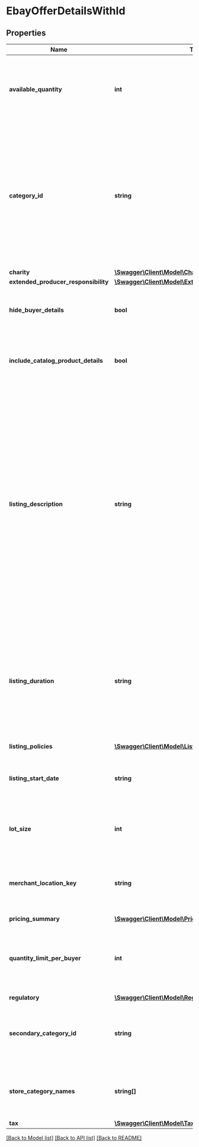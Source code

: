 # EbayOfferDetailsWithId

## Properties
Name | Type | Description | Notes
------------ | ------------- | ------------- | -------------
**available_quantity** | **int** | This integer value sets the quantity of the inventory item that will be available through the offer. Quantity must be set to &lt;code&gt;1&lt;/code&gt; or more in order for the inventory item to be purchasable. This value should not be more than the quantity that is specified for the inventory item record. For auction listings, this value must be &lt;code&gt;1&lt;/code&gt;. &lt;br&gt;&lt;br&gt;If this field exists for the current unpublished or published offer, it should be provided again in the &lt;strong&gt;updateOffer&lt;/strong&gt; call, even if the value is not changing. If this particular field is omitted in an &lt;strong&gt;updateOffer&lt;/strong&gt; call, the general available quantity set for the inventory item record may be used instead, and this may not be accurate if the inventory item is being sold across multiple marketplaces. | [optional] 
**category_id** | **string** | The unique identifier of the eBay category that the inventory item is/will be listed under. This field is not immediately required for an unpublished offer, but will be required before publishing the offer. Sellers can use the &lt;a href&#x3D;\&quot;/api-docs/commerce/taxonomy/resources/category_tree/methods/getCategorySuggestions \&quot; target&#x3D;\&quot;_blank\&quot;&gt;getCategorySuggestions&lt;/a&gt; method of the Taxonomy API to retrieve suggested category ID values. The seller passes in a query string like \&quot;&lt;em&gt;iPhone 6&lt;/em&gt;\&quot;, and category ID values for suggested categories are returned in the response.&lt;br&gt;&lt;br&gt;If this field exists for the current unpublished offer, it should be provided again in the &lt;strong&gt;updateOffer&lt;/strong&gt; call, even if the eBay category is not changing. For a published offer (aka active eBay listing), this field must be provided or an error may occur. The eBay category of an active eBay listing cannot be changed once the listing has one or more sales, or if the listing is scheduled to end in less than 12 hours.&lt;br&gt;&lt;br&gt;&lt;div class&#x3D;\&quot;msgbox_important\&quot;&gt;&lt;p class&#x3D;\&quot;msgbox_importantInDiv\&quot; data-mc-autonum&#x3D;\&quot;&amp;lt;b&amp;gt;&amp;lt;span style&#x3D;&amp;quot;color: #dd1e31;&amp;quot; class&#x3D;&amp;quot;mcFormatColor&amp;quot;&amp;gt;Important! &amp;lt;/span&amp;gt;&amp;lt;/b&amp;gt;\&quot;&gt;&lt;span class&#x3D;\&quot;autonumber\&quot;&gt;&lt;span&gt;&lt;b&gt;&lt;span style&#x3D;\&quot;color: #dd1e31;\&quot; class&#x3D;\&quot;mcFormatColor\&quot;&gt;Important!&lt;/span&gt;&lt;/b&gt;&lt;/span&gt;&lt;/span&gt;Publish offer note: This field is required before an offer can be published to create an active listing. &lt;/p&gt;&lt;/span&gt;&lt;/div&gt; | [optional] 
**charity** | [**\Swagger\Client\Model\Charity**](Charity.md) |  | [optional] 
**extended_producer_responsibility** | [**\Swagger\Client\Model\ExtendedProducerResponsibility**](ExtendedProducerResponsibility.md) |  | [optional] 
**hide_buyer_details** | **bool** | This field is included and set to &lt;code&gt;true&lt;/code&gt; if the seller wishes to update a published or unpublished offer with the private listing feature. Alternatively, the seller could also remove the private listing feature (if already set for a published or unpublished offer) by including this field and setting it to &lt;code&gt;false&lt;/code&gt;. &lt;br&gt;&lt;br&gt;Sellers may want to use this option when they believe that a listing&#x27;s potential bidders/buyers would not want their obfuscated user IDs (and feedback scores) exposed to other users. | [optional] 
**include_catalog_product_details** | **bool** | This field indicates whether or not eBay product catalog details are applied to a listing. A value of &lt;code&gt;true&lt;/code&gt; indicates the listing corresponds to the eBay product associated with the provided product identifier. The product identifier is provided in &lt;strong&gt;createOrReplaceInventoryItem&lt;/strong&gt;.&lt;p&gt;&lt;span class&#x3D;\&quot;tablenote\&quot;&gt;&lt;strong&gt;Note:&lt;/strong&gt; Though the &lt;strong&gt;includeCatalogProductDetails&lt;/strong&gt; parameter is not required to be submitted in the request, the parameter defaults to &#x27;true&#x27; if omitted.&lt;/span&gt;&lt;/p&gt; | [optional] 
**listing_description** | **string** | The text in this field is (published offers), or will become (unpublished offers) the description of the eBay listing. This field is not immediately required for an unpublished offer, but will be required before publishing the offer. Note that if the &lt;strong&gt;listingDescription&lt;/strong&gt; field was omitted in the &lt;strong&gt;createOffer&lt;/strong&gt; call for the offer, the offer entity should have picked up the text provided in the &lt;strong&gt;product.description&lt;/strong&gt; field of the inventory item record, or if the inventory item is part of a group, the offer entity should have picked up the text provided in the &lt;strong&gt;description&lt;/strong&gt; field of the inventory item group record.&lt;br&gt;&lt;br&gt;HTML tags and markup can be used in listing descriptions, but each character counts toward the max length limit.&lt;br&gt;&lt;br&gt;&lt;span class&#x3D;\&quot;tablenote\&quot;&gt; &lt;strong&gt;Note:&lt;/strong&gt; To ensure that their short listing description is optimized when viewed on mobile devices, sellers should strongly consider using eBay&#x27;s &lt;a href&#x3D;\&quot;https://pages.ebay.com/sell/itemdescription/customizeyoursummary.html \&quot; target&#x3D;\&quot;_blank\&quot;&gt;View Item description summary feature&lt;/a&gt; when listing their items. Keep in mind that the &#x27;short&#x27; listing description is what prospective buyers first see when they view the listing on a mobile device. The &#x27;full&#x27; listing description is also available to mobile users when they click on the short listing description, but the full description is not automatically optimized for viewing in mobile devices, and many users won&#x27;t even drill down to the full description.&lt;br&gt;&lt;br&gt;Using HTML div and span tag attributes, this feature allows sellers to customize and fully control the short listing description that is displayed to prospective buyers when viewing the listing on a mobile device. The short listing description on mobile devices is limited to 800 characters, and whenever the full listing description (provided in this field, in UI, or seller tool) exceeds this limit, eBay uses a special algorithm to derive the best possible short listing description within the 800-character limit. However, due to some short listing description content being removed, it is definitely not ideal for the seller, and could lead to a bad buyer experience and possibly to a Significantly not as described (SNAD) case, since the buyer may not get complete details on the item when viewing the short listing description. See the eBay help page for more details on using the HTML div and span tags.&lt;/span&gt;&lt;br&gt;&lt;br&gt;If this field exists for the current unpublished offer, it should be provided again in the &lt;strong&gt;updateOffer&lt;/strong&gt; call, even if the text is not changing. For a published offer (aka active eBay listing), this field must be provided or an error may occur.&lt;br&gt;&lt;br&gt;&lt;strong&gt;Max length&lt;/strong&gt;: 500000 (which includes HTML markup/tags) | [optional] 
**listing_duration** | **string** | This field indicates the number of days that the listing will be active. For fixed-price listings, this value must be set to &lt;code&gt;GTC&lt;/code&gt;, but auction listings support different listing durations.&lt;br&gt;&lt;br&gt;The GTC (Good &#x27;Til Cancelled) listings are automatically renewed each calendar month until the seller decides to end the listing.&lt;br&gt;&lt;br&gt;&lt;span class&#x3D;\&quot;tablenote\&quot;&gt; &lt;strong&gt;Note:&lt;/strong&gt; If the listing duration expires for an auction offer without a winning bidder, the listing then becomes available as a fixed-price offer and listing duration will be &lt;code&gt;GTC&lt;/code&gt;.&lt;/span&gt;&lt;br&gt;&lt;div class&#x3D;\&quot;msgbox_important\&quot;&gt;&lt;p class&#x3D;\&quot;msgbox_importantInDiv\&quot; data-mc-autonum&#x3D;\&quot;&amp;lt;b&amp;gt;&amp;lt;span style&#x3D;&amp;quot;color: #dd1e31;&amp;quot; class&#x3D;&amp;quot;mcFormatColor&amp;quot;&amp;gt;Important! &amp;lt;/span&amp;gt;&amp;lt;/b&amp;gt;\&quot;&gt;&lt;span class&#x3D;\&quot;autonumber\&quot;&gt;&lt;span&gt;&lt;b&gt;&lt;span style&#x3D;\&quot;color: #dd1e31;\&quot; class&#x3D;\&quot;mcFormatColor\&quot;&gt;Important!&lt;/span&gt;&lt;/b&gt;&lt;/span&gt;&lt;/span&gt;Publish offer note: This field is required before an offer can be published to create an active listing. &lt;/p&gt;&lt;/span&gt;&lt;/div&gt;&lt;br&gt; For implementation help, refer to &lt;a href&#x3D;&#x27;https://developer.ebay.com/api-docs/sell/inventory/types/slr:ListingDurationEnum&#x27;&gt;eBay API documentation&lt;/a&gt; | [optional] 
**listing_policies** | [**\Swagger\Client\Model\ListingPolicies**](ListingPolicies.md) |  | [optional] 
**listing_start_date** | **string** | This field can be used with an unpublished offer if the seller wants to specify a time in the future that the listing will become active on eBay. The timestamp supplied in this field should be in UTC format, and it should be far enough in the future so that the seller will have enough time to publish the listing with the &lt;strong&gt;publishOffer&lt;/strong&gt; method.&lt;br&gt;&lt;br&gt;For example: 2023-05-30T19:08:00Z.&lt;br&gt;&lt;br&gt;This field is optional, and it doesn&#x27;t apply to offers where the corresponding listing is already active. If this field is not provided, the listing starts immediately after a successful &lt;strong&gt;publishOffer&lt;/strong&gt; method. | [optional] 
**lot_size** | **int** | This field is only applicable if the listing is a lot listing. A lot listing is a listing that has multiple quantity of the same item, such as four identical tires being sold as a single offer, or it can be a mixed lot of similar items, such as used clothing items or an assortment of baseball cards. Whether the lot listing involved identical items or a mixed lot, the integer value passed into this field is the total number of items in the lot. Lots can be used for auction and fixed-price listings. | [optional] 
**merchant_location_key** | **string** | The unique identifier of a merchant&#x27;s inventory location (where the inventory item in the offer is located).&lt;br&gt;&lt;br&gt;To get more information about inventory locations, the &lt;a href&#x3D;\&quot;/api-docs/sell/inventory/resources/location/methods/getInventoryLocations\&quot; target&#x3D;\&quot;_blank\&quot;&gt;getInventoryLocations&lt;/a&gt; method can be used.br&gt;&lt;br&gt;&lt;span class&#x3D;\&quot;tablenote\&quot;&gt;&lt;b&gt;Note:&lt;/b&gt; This field is not initially required upon first creating an offer, but will become required before an offer can be published.&lt;/span&gt;&lt;br&gt;&lt;b&gt;Max length&lt;/b&gt;: 36 | [optional] 
**pricing_summary** | [**\Swagger\Client\Model\PricingSummary**](PricingSummary.md) |  | [optional] 
**quantity_limit_per_buyer** | **int** | This field is only applicable and set if the seller wishes to set a restriction on the purchase quantity per seller. If this field is set by the seller for the offer, then each distinct buyer may purchase up to, but not exceeding the quantity specified for this field. So, if this field&#x27;s value is &lt;code&gt;5&lt;/code&gt;, each buyer may purchase between one to five of these products, and the purchases can occur in one multiple-quantity purchase, or over multiple transactions. If a buyer attempts to purchase one or more of these products, and the cumulative quantity will take the buyer beyond the quantity limit, that buyer will be blocked from that purchase.&lt;br&gt;&lt;br&gt;If this field currently exists for an unpublished or published offer, it should be provided again in an &lt;strong&gt;updateOffer&lt;/strong&gt; call, even if the value is not changing.&lt;br&gt; | [optional] 
**regulatory** | [**\Swagger\Client\Model\Regulatory**](Regulatory.md) |  | [optional] 
**secondary_category_id** | **string** | The unique identifier for a secondary category. This field is applicable if the seller decides to list the item under two categories. Sellers can use the &lt;a href&#x3D;\&quot;/api-docs/commerce/taxonomy/resources/category_tree/methods/getCategorySuggestions\&quot; target&#x3D;\&quot;_blank\&quot;&gt;getCategorySuggestions&lt;/a&gt; method of the Taxonomy API to retrieve suggested category ID values. A fee may be charged when adding a secondary category to a listing. &lt;br&gt;&lt;br&gt;&lt;span class&#x3D;\&quot;tablenote\&quot;&gt;&lt;strong&gt;Note:&lt;/strong&gt; You cannot list &lt;strong&gt;US eBay Motors&lt;/strong&gt; vehicles in two categories. However, you can list &lt;strong&gt;Parts &amp; Accessories&lt;/strong&gt; in two categories.&lt;/span&gt; | [optional] 
**store_category_names** | **string[]** | This container is used if the seller would like to place the inventory item into one or two store categories that the seller has set up for their eBay store. The string value(s) passed in to this container will be the full path(s) to the store categories, as shown below:&lt;br&gt; &lt;pre&gt;&lt;code&gt;\&quot;storeCategoryNames\&quot;: [&lt;br&gt; \&quot;/Fashion/Men/Shirts\&quot;, &lt;br&gt; \&quot;/Fashion/Men/Accessories\&quot; ], &lt;/pre&gt;&lt;/code&gt;If this field currently exists for an unpublished or published offer, it should be provided again in an &lt;strong&gt;updateOffer&lt;/strong&gt; call, even if the eBay categories are not changing. | [optional] 
**tax** | [**\Swagger\Client\Model\Tax**](Tax.md) |  | [optional] 

[[Back to Model list]](../../README.md#documentation-for-models) [[Back to API list]](../../README.md#documentation-for-api-endpoints) [[Back to README]](../../README.md)

